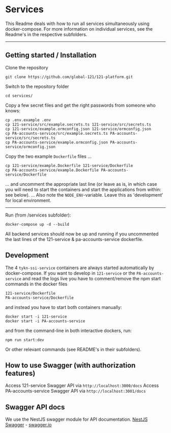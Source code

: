 # Services

This Readme deals with how to run all services simultaneously using docker-compose. For more information on individual services, see the Readme's in the respective subfolders.

---

## Getting started / Installation

Clone the repository

    git clone https://github.com/global-121/121-platform.git

Switch to the repository folder

    cd services/

Copy a few secret files and get the right passwords from someone who knows:

    cp .env.example .env
    cp 121-service/src/example.secrets.ts 121-service/src/secrets.ts
    cp 121-service/example.ormconfig.json 121-service/ormconfig.json
    cp PA-accounts-service/src/example.secrets.ts PA-accounts-service/src/secrets.ts
    cp PA-accounts-service/example.ormconfig.json PA-accounts-service/ormconfig.json

Copy the two example `Dockerfile` files ...

    cp 121-service/example.Dockerfile 121-service/Dockerfile
    cp PA-accounts-service/example.Dockerfile PA-accounts-service/Dockerfile 

... and uncomment the appropriate last line (or leave as is, in which case you will need to start the containers and start the applications from within: see below).
... Also note the `NODE_ENV`-variable. Leave this as 'development' for local environment.

---

Run (from /services subfolder):

    docker-compose up -d --build

All backend services should now be up and running if you uncommented the last lines of the 121-service & pa-accounts-service dockerfile.

## Development

The 4 `tykn-ssi-service` containers are always started automatically by docker-compose. If you want to develop in `121-service` or the `PA-accounts-service` and read the logs live you have to comment/remove the npm start commands in the docker files

    121-service/Dockerfile
    PA-accounts-service/Dockerfile

and instead you have to start both containers manually:

    docker start -i 121-service
    docker start -i PA-accounts-service

and from the command-line in both interactive dockers, run:

    npm run start:dev

Or other relevant commands (see README's in their subfolders).


## How to use Swagger (with authorization features)

Access 121-service Swagger API via `http://localhost:3000/docs`
Access PA-accounts-service Swagger API via `http://localhost:3001/docs`


## Swagger API docs

We use the NestJS swagger module for API documentation. [NestJS Swagger](https://github.com/nestjs/swagger) - [swagger.io](https://swagger.io/)
